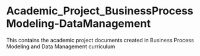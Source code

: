 # Academic_Project_BusinessProcessModeling-DataManagement
This contains the academic project documents created in Business Process Modeling and Data Management curriculum
